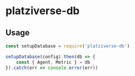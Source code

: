 # platziverse-db

## Usage

``` js
const setupDatabase = require('platziverse-db')

setupDatabase(config).then(db => {
	const { Agent, Metric } = db
}).catch(err => console.error(err))
```